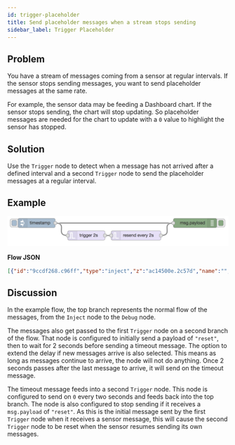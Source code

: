 ```yaml
---
id: trigger-placeholder
title: Send placeholder messages when a stream stops sending
sidebar_label: Trigger Placeholder
---
```


## Problem

You have a stream of messages coming from a sensor at regular intervals. If the
sensor stops sending messages, you want to send placeholder messages at the same
rate.

For example, the sensor data may be feeding a Dashboard chart. If the sensor
stops sending, the chart will stop updating. So placeholder messages are needed
for the chart to update with a `0` value to highlight the sensor has stopped.

## Solution

Use the <code class="node">Trigger</code> node to detect when a message has not
arrived after a defined interval and a second <code class="node">Trigger</code> node
to send the placeholder messages at a regular interval.

## Example

![](../assets/flow-control/trigger-placeholder.png)

<b>Flow JSON</b>

```json
[{"id":"9ccdf268.c96ff","type":"inject","z":"ac14500e.2c57d","name":"","topic":"","payload":"","payloadType":"date","repeat":"","crontab":"","once":false,"onceDelay":0.1,"x":100,"y":1660,"wires":[["38950a5.28d15f6","2c532f67.0330e"]]},{"id":"38950a5.28d15f6","type":"debug","z":"ac14500e.2c57d","name":"","active":true,"tosidebar":true,"console":false,"tostatus":false,"complete":"false","x":610,"y":1660,"wires":[]},{"id":"2c532f67.0330e","type":"trigger","z":"ac14500e.2c57d","op1":"reset","op2":"true","op1type":"str","op2type":"bool","duration":"2","extend":true,"units":"s","reset":"","bytopic":"all","name":"","x":260,"y":1700,"wires":[["e4e42b96.97a338"]]},{"id":"e4e42b96.97a338","type":"trigger","z":"ac14500e.2c57d","op1":"0","op2":"0","op1type":"num","op2type":"str","duration":"-2","extend":false,"units":"s","reset":"reset","bytopic":"all","name":"","x":420,"y":1700,"wires":[["38950a5.28d15f6"]]}]
```


## Discussion

In the example flow, the top branch represents the normal flow of the messages,
from the <code class="node">Inject</code> node to the <code class="node">Debug</code>
node.

The messages also get passed to the first <code class="node">Trigger</code> node
on a second branch of the flow. That node is configured to initially send a payload
of `"reset"`, then to wait for 2 seconds before sending a timeout message. The
option to extend the delay if new messages arrive is also selected. This means
as long as messages continue to arrive, the node will not do anything. Once 2
seconds passes after the last message to arrive, it will send on the timeout message.

The timeout message feeds into a second <code class="node">Trigger</code> node. This
node is configured to send on `0` every two seconds and feeds back into the top
branch. The node is also configured to stop sending if it receives a `msg.payload`
of `"reset"`. As this is the initial message sent by the first
<code class="node">Trigger</code> node when it receives a sensor message, this will
cause the second <code class="node">Trigger</code> node to be reset when the sensor
resumes sending its own messages.
